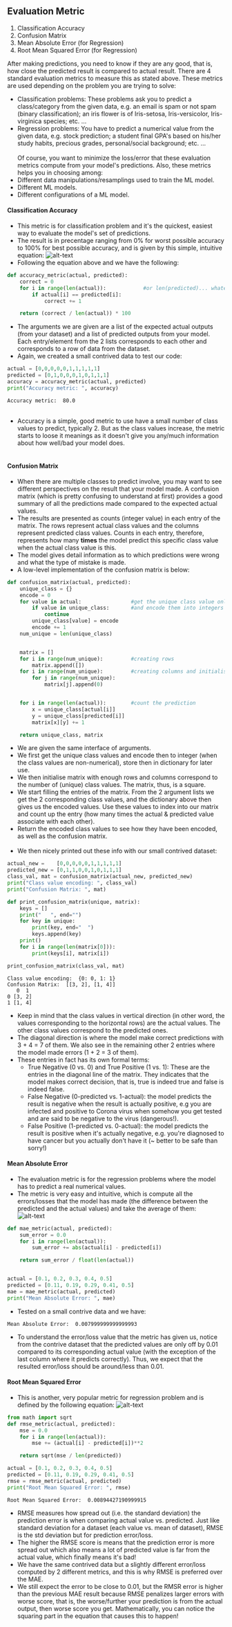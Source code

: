 ## Evaluation Metric
1. Classification Accuracy
2. Confusion Matrix
3. Mean Absolute Error (for Regression)
4. Root Mean Squared Error (for Regression)

After making predictions, you need to know if they are any good, that is, how close the predicted result is compared to actual result. There are 4 standard evaluation metrics to measure this as stated above. These metrics are used depending on the problem you are trying to solve:
- Classification problems: These problems ask you to predict a class/category from the given data, e.g. an email is spam or not spam (binary classification); an iris flower is of Iris-setosa, Iris-versicolor, Iris-virginica species; etc. ...
- Regression problems: You have to predict a numerical value from the given data, e.g. stock prediction; a student final GPA's based on his/her study habits, precious grades, personal/social background; etc. ...
<br><br>
Of course, you want to minimize the loss/error that these evaluation metrics compute from your model's predictions. Also, these metrics helps you in choosing among:
- Different data manipulations/resamplings used to train the ML model.
- Different ML models.
- Different configurations of a ML model.

#### Classification Accuracy
- This metric is for classification problem and it's the quickest, easiest way to evaluate the model's set of predictions.
- The result is in precentage ranging from 0% for worst possible accuracy to 100% for best possible accuracy, and is given by this simple, intuitive equation:
![alt-text](class_accuracy.PNG)
- Following the equation above and we have the following:
```python
def accuracy_metric(actual, predicted):
    correct = 0
    for i in range(len(actual)):            #or len(predicted)... whatever
        if actual[i] == predicted[i]:
            correct += 1

    return (correct / len(actual)) * 100
```
- The arguments we are given are a list of  the expected actual outputs (from your dataset) and a list of predicted outputs from your model. Each entry/element from the 2 lists corresponds to each other and corresponds to a row of data from the dataset.
- Again, we created a small contrived data to test our code:
```python
actual = [0,0,0,0,0,1,1,1,1,1]
predicted = [0,1,0,0,0,1,0,1,1,1]
accuracy = accuracy_metric(actual, predicted)
print("Accuracy metric: ", accuracy)
```
```Accuracy metric:  80.0```
<br><br>
- Accuracy is a simple, good metric to use have a small number of class values to predict, typically 2. But as the class values increase, the metric starts to loose it meanings as it doesn't give you any/much information about how well/bad  your model does.
<br><br>

#### Confusion Matrix
- When there are multiple classes to predict involve, you may want to see different perspectives on the result that your model made. A confusion matrix (which is pretty confusing to understand at first) provides a good summary of all the predictions made compared to the expected actual values. 
- The results are presented as counts (integer value) in each entry of the matrix. The rows represent actual class values and the columns represent predicted class values. Counts in each entry, therefore, represents how many **times** the model predict this specific class value when the actual class value is this.
- The model gives detail information as to which predictions were wrong and what the type of mistake is made. 
- A low-level implementation of the confusion matrix is below:
```python
def confusion_matrix(actual, predicted):
    unique_class = {}
    encode = 0
    for value in actual:                #get the unique class value only
        if value in unique_class:       #and encode them into integers
            continue
        unique_class[value] = encode
        encode += 1
    num_unique = len(unique_class)


    matrix = []
    for i in range(num_unique):         #creating rows
        matrix.append([])
    for i in range(num_unique):         #creating columns and initialise the entries.
        for j in range(num_unique):
            matrix[j].append(0)


    for i in range(len(actual)):        #count the prediction
        x = unique_class[actual[i]]
        y = unique_class[predicted[i]]
        matrix[x][y] += 1

    return unique_class, matrix
```
- We are given the same interface of arguments.
- We first get the unique class values and encode then to integer (when the class values are non-numerical), store then in dictionary for later use.
- We then initialise matrix with enough rows and columns correspond to the number of (unique) class values. The matrix, thus, is a square.
- We start filling the entries of the matrix. From the 2 argument lists we get the 2 corresponding class values, and the dictionary above then gives us the encoded values. Use these values to index into our matrix and count up the entry (how many times the actual & predicted value associate with each other).
- Return the encoded class values to see how they have been encoded, as well as the confusion matrix.
<br><br>
- We then nicely printed out these info with our small contrived dataset:
```python
actual_new =    [0,0,0,0,0,1,1,1,1,1]
predicted_new = [0,1,1,0,0,1,0,1,1,1]
class_val, mat = confusion_matrix(actual_new, predicted_new)
print("Class value encoding: ", class_val)
print("Confusion Matrix: ", mat)

def print_confusion_matrix(unique, matrix):
    keys = []
    print("   ", end="")
    for key in unique:
        print(key, end="  ")
        keys.append(key)
    print()
    for i in range(len(matrix[0])):
        print(keys[i], matrix[i])

print_confusion_matrix(class_val, mat)
```
```
Class value encoding:  {0: 0, 1: 1}
Confusion Matrix:  [[3, 2], [1, 4]]
   0  1  
0 [3, 2]
1 [1, 4]
```
- Keep in mind that the class values in vertical direction (in other word, the values corresponding to the horizontal rows) are the actual values. The other class values correspond to the predicted ones.
- The diagonal direction is where the model make correct predictions with 3 + 4 = 7 of them. We also see in the remaining other 2 entries where the model made errors (1 + 2 = 3 of them).
- These entries in fact has its own formal terms:
  - True Negative (0 vs. 0) and True Positive (1 vs. 1): These are the entries in the diagonal line of the matrix. They indicates that the model makes correct decision, that is, true is indeed true and false is indeed false.
  - False Negative (0-predicted vs. 1-actual): the model predicts the result is negative when the result is actually positive, e.g you are infected and positive to Corona virus when somehow you get tested and are said to be negative to the virus (dangerous!).
  - False Positive (1-predicted vs. 0-actual): the model predicts the result is positive when it's actually negative, e.g. you're diagnosed to have cancer but you actually don't have it (~ better to be safe than sorry!)


#### Mean Absolute Error
- The evaluation metric is for the regression problems where the model has to predict a real numerical values. 
- The metric is very easy and intuitive, which is compute all the errors/losses that the model has made (the difference between the predicted and the actual values) and take the average of them:
![alt-text](mae.PNG)
```python
def mae_metric(actual, predicted):
    sum_error = 0.0
    for i in range(len(actual)):
        sum_error += abs(actual[i] - predicted[i])

    return sum_error / float(len(actual))


actual = [0.1, 0.2, 0.3, 0.4, 0.5]
predicted = [0.11, 0.19, 0.29, 0.41, 0.5]
mae = mae_metric(actual, predicted)
print("Mean Absolute Error: ", mae)
```
- Tested on a small contrive data and we have:
```
Mean Absolute Error:  0.007999999999999993
```
- To understand the error/loss value that the metric has given us, notice from the contrive dataset that the predicted values are only off by 0.01 compared to its corresponding actual value (with the exception of the last column where it predicts correctly). Thus, we expect that the resulted error/loss should be around/less than 0.01.


#### Root Mean Squared Error
- This is another, very popular metric for regression problem and is defined by the following equation:
![alt-text](rmse.PNG)
```python
from math import sqrt
def rmse_metric(actual, predicted):
    mse = 0.0
    for i in range(len(actual)):
        mse += (actual[i] - predicted[i])**2

    return sqrt(mse / len(predicted))

actual = [0.1, 0.2, 0.3, 0.4, 0.5]
predicted = [0.11, 0.19, 0.29, 0.41, 0.5]
rmse = rmse_metric(actual, predicted)
print("Root Mean Squared Error: ", rmse)
```
```
Root Mean Squared Error:  0.00894427190999915
```
- RMSE measures how spread out (i.e. the standard deviation) the prediction error is when comparing actual value vs. predicted. Just like standard deviation for a dataset (each value vs. mean of dataset), RMSE is the std deviation but for prediction error/loss.
- The higher the RMSE score is means that the prediction error is more spread out which also means a lot of predicted value is far from the actual value, which finally means it's bad!
- We have the same contrived data but a slightly different error/loss computed by 2 different metrics, and this is why RMSE is preferred over the MAE.
- We still expect the error to be close to 0.01, but the RMSR error is higher than the previous MAE result because RMSE penalizes larger errors with worse score, that is, the worse/further your prediction is from the actual output, then worse score you get. Mathematically, you can notice the squaring part in the equation that causes this to happen!

  
  